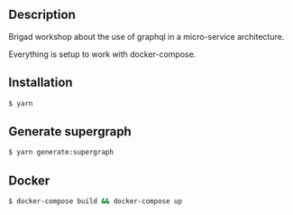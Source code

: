 ## Description

Brigad workshop about the use of graphql in a micro-service architecture.

Everything is setup to work with docker-compose.

## Installation

```bash
$ yarn
```

## Generate supergraph

```bash
$ yarn generate:supergraph
```

## Docker

```bash
$ docker-compose build && docker-compose up
```
